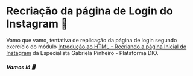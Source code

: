 # Recriação da página de Login do Instagram :mobile_phone_off:

Vamo que vamo, tentativa de replicação da página de login segundo exercício do módulo  [Introdução ao HTML - Recriando a página Inicial do Instagram](https://web.dio.me/) da Especialista Gabriela Pinheiro - Plataforma DIO.

##### Vamos lá :desktop_computer:

